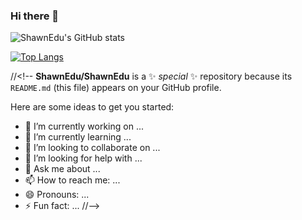 ### Hi there 👋
![ShawnEdu's GitHub stats](https://github-readme-stats.vercel.app/api?username=shawnedu&show_icons=true&theme=gruvbox)


[![Top Langs](https://github-readme-stats.vercel.app/api/top-langs/?username=shawnedu)](https://github.com/shawnedu/github-readme-stats)



//<!--
**ShawnEdu/ShawnEdu** is a ✨ _special_ ✨ repository because its `README.md` (this file) appears on your GitHub profile.



Here are some ideas to get you started:

- 🔭 I’m currently working on ...
- 🌱 I’m currently learning ...
- 👯 I’m looking to collaborate on ...
- 🤔 I’m looking for help with ...
- 💬 Ask me about ...
- 📫 How to reach me: ...
- 😄 Pronouns: ...
- ⚡ Fun fact: ...
//-->
